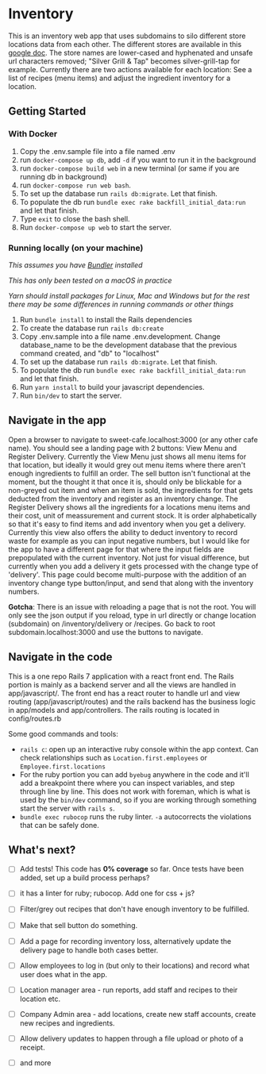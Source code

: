 # Inventory
This is an inventory web app that uses subdomains to silo different store locations data from each other.
The different stores are available in this [google doc](https://docs.google.com/spreadsheets/d/1r1XIqd82B8-2zVBBeXE1AkPoYmedLGqhHkGoTrqId7Y/edit#gid=299900256). The store names are lower-cased and hyphenated and unsafe url characters removed; "Silver Grill & Tap" becomes silver-grill-tap for example.
Currently there are two actions available for each location: See a list of recipes (menu items) and adjust the ingredient inventory for a location. 

## Getting Started

### With Docker

1. Copy the .env.sample file into a file named .env
2. run `docker-compose up db`, add `-d` if you want to run it in the background
3. run `docker-compose build web` in a new terminal (or same if you are running db in background)
4. run `docker-compose run web bash`.
5. To set up the database run `rails db:migrate`. Let that finish.
6. To populate the db run `bundle exec rake backfill_initial_data:run` and let that finish.
7. Type `exit` to close the bash shell.
8. Run `docker-compose up web` to start the server.

### Running locally (on your machine)

*This assumes you have [Bundler](https://bundler.io/guides/getting_started.html) installed*

*This has only been tested on a macOS in practice*

*Yarn should install packages for Linux, Mac and Windows but for the rest there may be some differences in running commands or other things* 

1. Run `bundle install` to install the Rails dependencies
2. To create the database run `rails db:create`
3. Copy .env.sample into a file name .env.development. Change database_name to be the development database that the previous command created, and "db" to "localhost"
4. To set up the database run `rails db:migrate`. Let that finish.
5. To populate the db run `bundle exec rake backfill_initial_data:run` and let that finish.
6. Run `yarn install` to build your javascript dependencies. 
7. Run `bin/dev` to start the server.

## Navigate in the app

Open a browser to navigate to sweet-cafe.localhost:3000 (or any other cafe name). You should see a landing page with 2 buttons: View Menu and Register Delivery.
Currently the View Menu just shows all menu items for that location, but ideally it would grey out menu items where there aren't enough ingredients to fulfill an order. The sell button isn't functional at the moment, but the thought it that once it is, should only be blickable for a non-greyed out item and when an item is sold, the ingredients for that gets deducted from the inventory and register as an inventory change.
The Register Delivery shows all the ingredients for a locations menu items and their cost, unit of meassurement and current stock. It is order alphabetically so that it's easy to find items and add inventory when you get a delivery. 
Currently this view also offers the ability to deduct inventory to record waste for example as you can input negative numbers, but I would like for the app to have a different page for that where the input fields are prepopulated with the current inventory. Not just for visual difference, but currently when you add a delivery it gets processed with the change type of 'delivery'. This page could become multi-purpose with the addition of an inventory change type button/input, and send that along with the inventory numbers.

**Gotcha**: There is an issue with reloading a page that is not the root. You will only see the json output if you reload, type in url directly or change location (subdomain) on /inventory/delivery or /recipes. Go back to root subdomain.localhost:3000 and use the buttons to navigate. 

## Navigate in the code

This is a one repo Rails 7 application with a react front end. The Rails portion is mainly as a backend server and all the views are handled in app/javascript/. The front end has a react router to handle url and view routing (app/javascript/routes) and the rails backend has the business logic in app/models and app/controllers. The rails routing is located in config/routes.rb

Some good commands and tools:
- `rails c`: open up an interactive ruby console within the app context. Can check relationships such as `Location.first.employees` or `Employee.first.locations`
- For the ruby portion you can add `byebug` anywhere in the code and it'll add a breakpoint there where you can inspect variables, and step through line by line. This does not work with foreman, which is what is used by the `bin/dev` command, so if you are working through something start the server with `rails s`.
- `bundle exec rubocop` runs the ruby linter. `-a` autocorrects the violations that can be safely done. 


## What's next? 

- [ ] Add tests! This code has **0% coverage** so far. Once tests have been added, set up a build process perhaps?
- [ ] it has a linter for ruby; rubocop. Add one for css + js?
- [ ] Filter/grey out recipes that don't have enough inventory to be fulfilled.
- [ ] Make that sell button do something.
- [ ] Add a page for recording inventory loss, alternatively update the delivery page to handle both cases better. 
- [ ] Allow employees to log in (but only to their locations) and record what user does what in the app.
- [ ] Location manager area - run reports, add staff and recipes to their location etc.
- [ ] Company Admin area - add locations, create new staff accounts, create new recipes and ingredients.
- [ ] Allow delivery updates to happen through a file upload or photo of a receipt.
- [ ] and more

